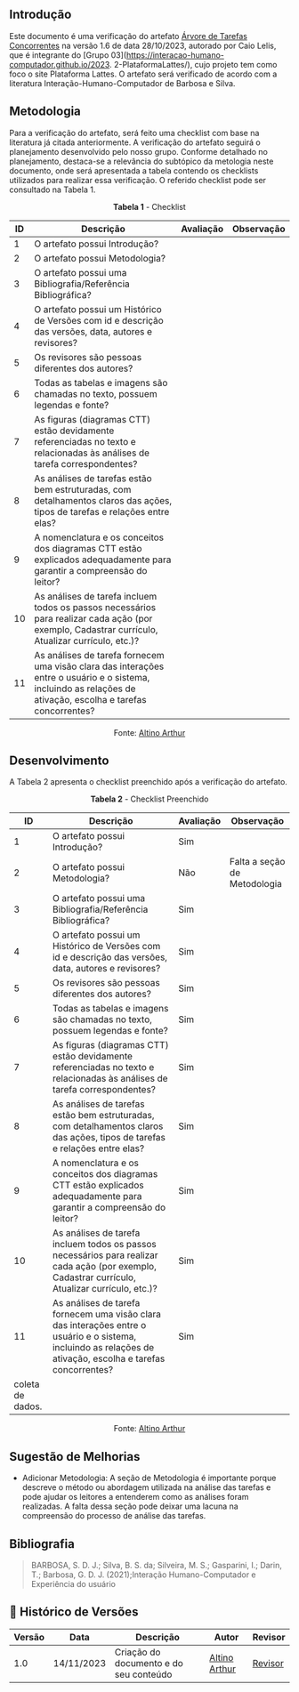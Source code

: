 ## Introdução
Este documento é uma verificação do artefato [Árvore de Tarefas Concorrentes](https://interacao-humano-computador.github.io/2023.2-PlataformaLattes/analise-de-requisitos/ctt/) na versão 1.6 de data 28/10/2023, autorado por Caio Lelis, que é integrante do [Grupo 03](https://interacao-humano-computador.github.io/2023. 2-PlataformaLattes/), cujo projeto tem como foco o site Plataforma Lattes. O artefato será verificado de acordo com a literatura Interação-Humano-Computador de Barbosa e Silva.

## Metodologia
Para a verificação do artefato, será feito uma checklist com base na literatura já citada anteriormente. A verificação do artefato seguirá o planejamento desenvolvido pelo nosso grupo. Conforme detalhado no planejamento, destaca-se a relevância do subtópico da metologia neste documento, onde será apresentada a tabela contendo os checklists utilizados para realizar essa verificação. O referido checklist pode ser consultado na Tabela 1.

 <center>
 
**Tabela 1** - Checklist

| ID  | Descrição                                                                                              | Avaliação | Observação                          |
|-----|--------------------------------------------------------------------------------------------------------|-----------|-------------------------------------|
| 1   | O artefato possui Introdução?                                                                          |           |                                     |
| 2   | O artefato possui Metodologia?                                                                         |           |                                     |
| 3   | O artefato possui uma Bibliografia/Referência Bibliográfica?                                           |           |                                     |
| 4   | O artefato possui um Histórico de Versões com id e descrição das versões, data, autores e revisores?   |           |                                     |
| 5   | Os revisores são pessoas diferentes dos autores?                                                       |           |                                     |
| 6   | Todas as tabelas e imagens são chamadas no texto, possuem legendas e fonte?                            |           |                                     |
| 7   | As figuras (diagramas CTT) estão devidamente referenciadas no texto e relacionadas às análises de tarefa correspondentes? |           |                                     |
| 8   | As análises de tarefas estão bem estruturadas, com detalhamentos claros das ações, tipos de tarefas e relações entre elas? |           |                                     |
| 9   | A nomenclatura e os conceitos dos diagramas CTT estão explicados adequadamente para garantir a compreensão do leitor? |           |                                     |
| 10  | As análises de tarefa incluem todos os passos necessários para realizar cada ação (por exemplo, Cadastrar currículo, Atualizar currículo, etc.)? |           |                                     |
| 11  | As análises de tarefa fornecem uma visão clara das interações entre o usuário e o sistema, incluindo as relações de ativação, escolha e tarefas concorrentes? |           |                                     |

Fonte: [Altino Arthur](https://github.com/arthurrochamoreira)

</center>

## Desenvolvimento
A Tabela 2 apresenta o checklist preenchido após a verificação do artefato.

<center>
  
**Tabela 2** - Checklist Preenchido

| ID  | Descrição                                                                                              | Avaliação | Observação                          |
|-----|--------------------------------------------------------------------------------------------------------|-----------|-------------------------------------|
| 1   | O artefato possui Introdução?                                                                          | Sim       |                                     |
| 2   | O artefato possui Metodologia?                                                                         | Não       | Falta a seção de Metodologia       |
| 3   | O artefato possui uma Bibliografia/Referência Bibliográfica?                                           | Sim       |                                     |
| 4   | O artefato possui um Histórico de Versões com id e descrição das versões, data, autores e revisores?   | Sim       |                                     |
| 5   | Os revisores são pessoas diferentes dos autores?                                                       | Sim       |                                     |
| 6   | Todas as tabelas e imagens são chamadas no texto, possuem legendas e fonte?                            | Sim       |                                     |
| 7   | As figuras (diagramas CTT) estão devidamente referenciadas no texto e relacionadas às análises de tarefa correspondentes? | Sim |                                     |
| 8   | As análises de tarefas estão bem estruturadas, com detalhamentos claros das ações, tipos de tarefas e relações entre elas? | Sim |                                     |
| 9   | A nomenclatura e os conceitos dos diagramas CTT estão explicados adequadamente para garantir a compreensão do leitor? | Sim |                                     |
| 10  | As análises de tarefa incluem todos os passos necessários para realizar cada ação (por exemplo, Cadastrar currículo, Atualizar currículo, etc.)? | Sim |                                     |
| 11  | As análises de tarefa fornecem uma visão clara das interações entre o usuário e o sistema, incluindo as relações de ativação, escolha e tarefas concorrentes? | Sim |                                     |
coleta de dados. |

Fonte: [Altino Arthur](https://github.com/arthurrochamoreira)
</center>

## Sugestão de Melhorias

- Adicionar Metodologia: A seção de Metodologia é importante porque descreve o método ou abordagem utilizada na análise das tarefas e pode ajudar os leitores a entenderem como as análises foram realizadas. A falta dessa seção pode deixar uma lacuna na compreensão do processo de análise das tarefas.

## Bibliografia
> BARBOSA, S. D. J.; Silva, B. S. da; Silveira, M. S.; Gasparini, I.; Darin, T.; Barbosa, G. D. J. (2021);Interação Humano-Computador e Experiência do usuário

## 📑 Histórico de Versões

| Versão | Data | Descrição | Autor | Revisor |
|--------|------|------------|------|---------|
| 1.0 | 14/11/2023 | Criação do documento e do seu conteúdo |  [Altino Arthur](https://github.com/arthurrochamoreira)| [Revisor](https://github.com/) | 
